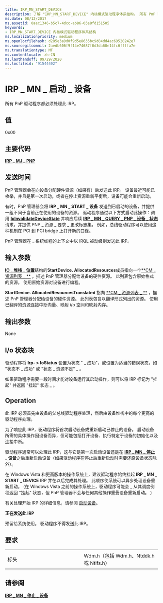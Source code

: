 ```yaml
---
title: IRP_MN_START_DEVICE
description: 了解 "IRP_MN_START_DEVICE" 内核模式驱动程序体系结构。 所有 PnP 驱动程序都必须处理此 IRP。
ms.date: 08/12/2017
ms.assetid: 0aac1346-b5c7-4dcc-ab86-03e8fd151505
keywords:
- IRP_MN_START_DEVICE 内核模式驱动程序体系结构
ms.localizationpriority: medium
ms.openlocfilehash: d285e3a9d0f9d5e8635bc9d84dd4ac69520242e7
ms.sourcegitcommit: 2aedb606f9f14e74687f0d3da60e14fc6ffffa7e
ms.translationtype: MT
ms.contentlocale: zh-CN
ms.lasthandoff: 09/29/2020
ms.locfileid: "91544402"
---
```

# <a name="irp_mn_start_device"></a>IRP \_ MN \_ 启动 \_ 设备


所有 PnP 驱动程序都必须处理此 IRP。

## <a name="value"></a>值

0x00

<a name="major-code"></a>主要代码
----------

[**IRP \_ MJ \_ PNP**](irp-mj-pnp.md)

<a name="when-sent"></a>发送时间
---------

PnP 管理器会在向设备分配硬件资源（如果有）后发送此 IRP。 设备最近可能已枚举，并且是第一次启动，或者在停止资源重新平衡后，设备可能会重新启动。

有时，PnP 管理器会将 **IRP \_ MN \_ START \_ 设备** 发送到已启动的设备，并提供一组不同于当前正在使用的设备的资源。 驱动程序通过以下方式启动此操作：调用 [**IoInvalidateDeviceState**](/windows-hardware/drivers/ddi/wdm/nf-wdm-ioinvalidatedevicestate) 并响应后续 [**IRP \_ MN \_ QUERY \_ PNP \_ 设备 \_ 状态**](irp-mn-query-pnp-device-state.md) 请求，并提供 PNP \_ 资源 \_ 要求 \_ 更改标志集。 例如，总线驱动程序可以使用这种机制在 PCI 到 PCI bridge 上打开新的口径。

PnP 管理器在 \_ 系统线程的上下文中以 IRQL 被动级别发送此 IRP。

## <a name="input-parameters"></a>输入参数


[**IO \_ 堆栈 \_ 位置**](/windows-hardware/drivers/ddi/wdm/ns-wdm-_io_stack_location)结构的**StartDevice. AllocatedResources**成员指向一个[**CM \_ 资源列表 \_ **](/windows-hardware/drivers/ddi/wdm/ns-wdm-_cm_resource_list) ，描述 PnP 管理器分配给设备的硬件资源。 此列表包含原始格式的资源。 使用原始资源对设备进行编程。

**StartDevice. AllocatedResourcesTranslated** 指向 [**CM \_ 资源列表 \_ **](/windows-hardware/drivers/ddi/wdm/ns-wdm-_cm_resource_list) ，描述 PnP 管理器分配给设备的硬件资源。 此列表包含以翻译形式列出的资源。 使用已翻译的资源连接中断向量、映射 i/o 空间和映射内存。

## <a name="output-parameters"></a>输出参数


None

## <a name="io-status-block"></a>I/o 状态块


驱动程序将 **Irp- &gt; IoStatus** 设置为状态 " \_ 成功"，或设置为适当的错误状态，如 "状态不 \_ 成功" 或 "状态 \_ 资源不足" \_ 。

如果驱动程序需要一段时间才能对设备运行其启动操作，则可以将 IRP 标记为 "挂起" 并返回 "挂起" 状态 \_ 。

<a name="operation"></a>Operation
---------

此 IRP 必须首先由设备的父总线驱动程序处理，然后由设备堆栈中的每个更高的驱动程序处理。

为了响应此 IRP，驱动程序将首次启动设备或重新启动已停止的设备。 启动设备所需的具体操作因设备而异，但可能包括打开设备、执行特定于设备的初始化以及连接中断。

驱动程序通常可以处理此 IRP，这与它是第一次启动设备还是在 [**IRP \_ MN \_ 停止 \_ 设备**](irp-mn-stop-device.md)之后重新启动设备（如果驱动程序在停止后重新启动时需要还原设备状态除外）。

在 Windows Vista 和更高版本的操作系统上，建议驱动程序始终挂起 **IRP \_ MN \_ START \_ DEVICE** IRP 并在以后完成其处理。 此顺序使系统可以异步处理设备重新启动。  (在 Windows Vista 之前的操作系统上，驱动程序可能会 \_ 从其调度例程返回 "挂起" 状态，但 PnP 管理器不会与任何其他操作重叠设备重新启动。 ) 

有关处理开始 IRP 的详细信息，请参阅 [启动设备](./starting-a-device.md)。

**正在发送此 IRP**

预留给系统使用。 驱动程序不得发送此 IRP。

<a name="requirements"></a>要求
------------

<table>
<colgroup>
<col width="50%" />
<col width="50%" />
</colgroup>
<tbody>
<tr class="odd">
<td><p>标头</p></td>
<td>Wdm.h（包括 Wdm.h、Ntddk.h 或 Ntifs.h）</td>
</tr>
</tbody>
</table>

## <a name="see-also"></a>请参阅


[**IRP \_ MN \_ 停止 \_ 设备**](irp-mn-stop-device.md)

 

